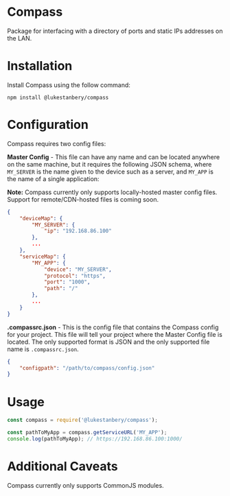 # Compass
Package for interfacing with a directory of ports and static IPs addresses on the LAN.

# Installation
Install Compass using the follow command:

```
npm install @lukestanbery/compass
```

# Configuration
Compass requires two config files:

**Master Config** - This file can have any name and can be located anywhere on the same machine, but it requires the following JSON schema, where `MY_SERVER` is the name given to the device such as a server, and `MY_APP` is the name of a single application:

**Note:** Compass currently only supports locally-hosted master config files. Support for remote/CDN-hosted files is coming soon.

```json
{
    "deviceMap": {
        "MY_SERVER": {
            "ip": "192.168.86.100"
        },
        ...
    },
    "serviceMap": {
        "MY_APP": {
            "device": "MY_SERVER",
            "protocol": "https",
            "port": "1000",
            "path": "/"
        },
        ...
    }
}
```

**.compassrc.json** - This is the config file that contains the Compass config for your project. This file will tell your project where the Master Config file is located. The only supported format is JSON and the only supported file name is `.compassrc.json`.

```json
{
    "configpath": "/path/to/compass/config.json"
}
```

# Usage
```javascript
const compass = require('@lukestanbery/compass');

const pathToMyApp = compass.getServiceURL('MY_APP');
console.log(pathToMyApp); // https://192.168.86.100:1000/
```

# Additional Caveats
Compass currently only supports CommonJS modules.
